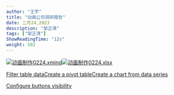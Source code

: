 ```yaml
---
author: "王宇"
title: "动画公司调研报告"
date: 二月24,2023
description: "邹正清"
tags: ["邹正清"]
ShowReadingTime: "12s"
weight: 502
---
```

[![](/s/-vky9ok/8401/008d09724398b50e93468e30a239d4f6d750af9b/4.1.1/_/download/resources/com.atlassian.confluence.plugins.confluence-view-file-macro:view-file-macro-resources/images/placeholder-medium-file.png)动画制作0224.xmind](/download/attachments/97880443/%E5%8A%A8%E7%94%BB%E5%88%B6%E4%BD%9C0224.xmind?version=1&modificationDate=1677221996516&api=v2)[![](/s/-vky9ok/8401/008d09724398b50e93468e30a239d4f6d750af9b/4.1.1/_/download/resources/com.atlassian.confluence.plugins.confluence-view-file-macro:view-file-macro-resources/images/placeholder-medium-spreadsheet.png)动画制作0224.xlsx](/download/attachments/97880443/%E5%8A%A8%E7%94%BB%E5%88%B6%E4%BD%9C0224.xlsx?version=1&modificationDate=1677221999183&api=v2)

[Filter table data](#)[Create a pivot table](#)[Create a chart from data series](#)

[Configure buttons visibility](/users/tfac-settings.action)